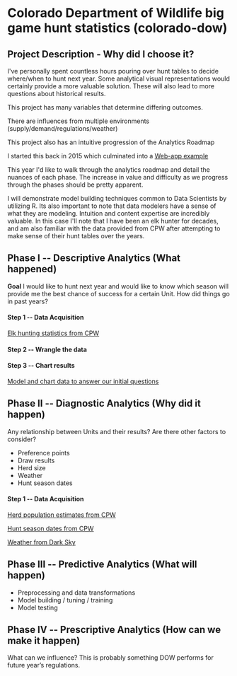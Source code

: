 # Colorado Department of Wildlife big game hunt statistics (colorado-dow)
## Project Description - Why did I choose it?
I've personally spent countless hours pouring over hunt tables to decide where/when to hunt next year. Some analytical visual representations would certainly provide a more valuable solution. These will also lead to more questions about historical results.

This project has many variables that determine differing outcomes.

There are influences from multiple environments (supply/demand/regulations/weather)

This project also has an intuitive progression of the Analytics Roadmap

I started this back in 2015 which culminated into a [Web-app example](https://dowproject.shinyapps.io/GJSON/)

This year I'd like to walk through the analytics roadmap and detail the nuances of each phase.  The increase in value and difficulty as we progress through the phases should be pretty apparent.

I will demonstrate model building techniques common to Data Scientists by utilizing R. 
Its also important to note that data modelers have a sense of what they are modeling. Intuition and content expertise are incredibly valuable.  In this case I'll note that I have been an elk hunter for decades, and am also familiar with the data provided from CPW after attempting to make sense of their hunt tables over the years.

## Phase I -- Descriptive Analytics (What happened)
**Goal** I would like to hunt next year and would like to know which season will provide me the best chance of success for a certain Unit.  How did things go in past years?

#### Step 1 -- Data Acquisition
[Elk hunting statistics from CPW](http://rpubs.com/psarnow/393142)
#### Step 2 -- Wrangle the data
#### Step 3 -- Chart results
[Model and chart data to answer our initial questions](http://rpubs.com/psarnow/393161)

## Phase II -- Diagnostic Analytics (Why did it happen)
Any relationship between Units and their results?
Are there other factors to consider?
* Preference points
* Draw results
* Herd size
* Weather
* Hunt season dates
#### Step 1 -- Data Acquisition
[Herd population estimates from CPW](http://rpubs.com/psarnow/393560)

[Hunt season dates from CPW](http://rpubs.com/psarnow/393655)

[Weather from Dark Sky](http://rpubs.com/psarnow/393658)


## Phase III -- Predictive Analytics (What will happen)
* Preprocessing and data transformations
* Model building / tuning / training
* Model testing

## Phase IV -- Prescriptive Analytics (How can we make it happen)
What can we influence? This is probably something DOW performs for future year’s regulations.
